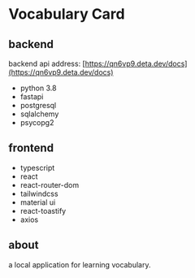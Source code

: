 # Vocabulary Card

## backend

backend api address: [https://qn6vp9.deta.dev/docs](https://qn6vp9.deta.dev/docs)

- python 3.8
- fastapi
- postgresql
- sqlalchemy
- psycopg2

## frontend

- typescript
- react
- react-router-dom
- tailwindcss
- material ui
- react-toastify
- axios

## about

a local application for learning vocabulary.
